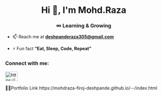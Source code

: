 <h1 align="center">Hi 👋, I'm Mohd.Raza</h1>
<h3 align="center">∞ Learning & Growing</h3>

- 📫 Reach me at  **deshpanderaza305@gmail.com**

- ⚡ Fun fact **“Eat, Sleep, Code, Repeat”**

<h3 align="left">Connect with me:</h3>
<p align="left">
<a href="https://www.linkedin.com/in/razadeshpande/" target="blank"><img align="center" src="https://raw.githubusercontent.com/rahuldkjain/github-profile-readme-generator/master/src/images/icons/Social/linked-in-alt.svg" alt="https://www.linkedin.com/in/razadeshpande/" height="30" width="40" /></a>
</p>
👨‍💻Portfolio Link https://mohdraza-firoj-deshpande.github.io/--/index.html

<p align="left">
</p>


